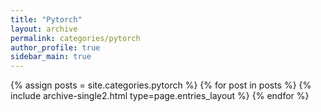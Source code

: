 ```yaml
---
title: "Pytorch"
layout: archive
permalink: categories/pytorch
author_profile: true
sidebar_main: true
---
```



{% assign posts = site.categories.pytorch %}
{% for post in posts %} {% include archive-single2.html type=page.entries_layout %} {% endfor %}